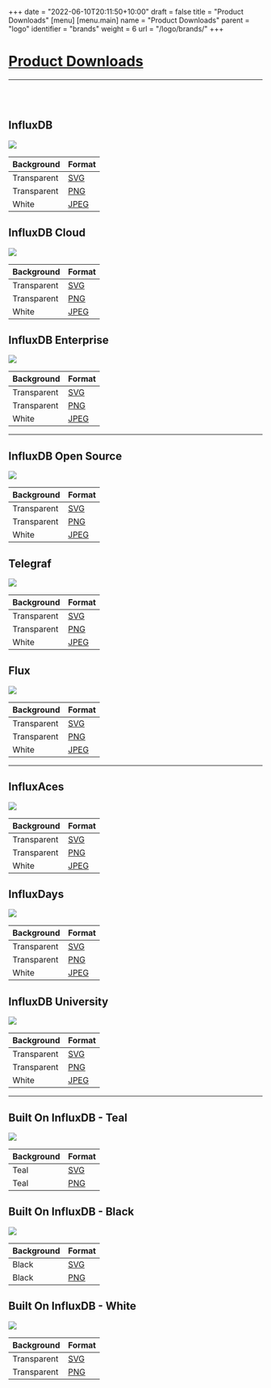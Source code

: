 +++
date = "2022-06-10T20:11:50+10:00"
draft = false
title = "Product Downloads"
[menu]
  [menu.main]
    name = "Product Downloads"
    parent = "logo"
    identifier = "brands"
    weight = 6
    url = "/logo/brands/"
+++

<div class="row text-left">
    <div class="col-xs-12">
      <div class="page-header">
        <a class="page-header--anchor" id="title"></a>
        <a href="#title">
          <h1>Product Downloads</h1>
        </a>
      </div>
    </div>
    <div class="col-xs-12">
      <hr class="dark" />
    </div>
<div class="row longform">
    <div class="col-xs-12">
      <br/>
      <br/>
    </div>
    <div class="col-md-4">
      <div class="panel panel-default">
        <div class="panel-heading">
          <h2 class="panel-title">InfluxDB</h2>
        </div>
        <div class="panel-body">
          <img src="/img/downloads/influxdb.svg" class="downloads--thumb brand-logo" />
        </div>
        <table class="table v-center">
          <thead>
            <tr>
              <th>Background</th>
              <th>Format</th>
            </tr>
          </thead>
          <tbody>
            <tr>
              <td><span class="downloads--swatch transparent"></span> Transparent</td>
              <td><a href="/img/downloads/influxdb.svg" target="blank">SVG</a></td>
            </tr>
            <tr>
              <td><span class="downloads--swatch transparent"></span> Transparent</td>
              <td><a href="/img/downloads/influxdb.png" target="blank">PNG</a></td>
            </tr>
            <tr>
              <td><span class="downloads--swatch white"></span> White</td>
              <td><a href="/img/downloads/influxdb.jpg" target="blank">JPEG</a></td>
            </tr>
          </tbody>
        </table>
      </div>
    </div>
    <div class="col-md-4">
      <div class="panel panel-default">
        <div class="panel-heading">
          <h2 class="panel-title">InfluxDB Cloud</h2>
        </div>
        <div class="panel-body">
          <img src="/img/downloads/db-cloud.svg" class="downloads--thumb brand-logo" />
        </div>
        <table class="table v-center">
          <thead>
            <tr>
              <th>Background</th>
              <th>Format</th>
            </tr>
          </thead>
          <tbody>
            <tr>
              <td><span class="downloads--swatch transparent"></span> Transparent</td>
              <td><a href="/img/downloads/db-cloud.svg" target="blank">SVG</a></td>
            </tr>
            <tr>
              <td><span class="downloads--swatch transparent"></span> Transparent</td>
              <td><a href="/img/downloads/db-cloud.png" target="blank">PNG</a></td>
            </tr>
            <tr>
              <td><span class="downloads--swatch white"></span> White</td>
              <td><a href="/img/downloads/db-cloud.jpg" target="blank">JPEG</a></td>
            </tr>
          </tbody>
        </table>
      </div>
    </div>
    <div class="col-md-4">
      <div class="panel panel-default">
        <div class="panel-heading">
          <h2 class="panel-title">InfluxDB Enterprise</h2>
        </div>
        <div class="panel-body">
          <img src="/img/downloads/db-enterprise.svg" class="downloads--thumb brand-logo" />
        </div>
         <table class="table v-center">
          <thead>
            <tr>
              <th>Background</th>
              <th>Format</th>
            </tr>
          </thead>
          <tbody>
            <tr>
              <td><span class="downloads--swatch transparent"></span> Transparent</td>
              <td><a href="/img/downloads/db-enterprise.svg" target="blank">SVG</a></td>
            </tr>
            <tr>
              <td><span class="downloads--swatch transparent"></span> Transparent</td>
              <td><a href="/img/downloads/db-enterprise.png" target="blank">PNG</a></td>
            </tr>
            <tr>
              <td><span class="downloads--swatch white"></span> White</td>
              <td><a href="/img/downloads/db-enterprise.jpg" target="blank">JPEG</a></td>
            </tr>
          </tbody>
        </table>
      </div>
    </div>
  </div>
  <div class="row longform">
    <div class="col-xs-12">
      <hr class="dark" />
    </div>
  </div>
    <div class="row longform">
    <div class="col-xs-12">
    </div>
    <div class="col-md-4">
      <div class="panel panel-default">
        <div class="panel-heading">
          <h2 class="panel-title">InfluxDB Open Source</h2>
        </div>
        <div class="panel-body">
          <img src="/img/downloads/db-open-source.svg" class="downloads--thumb brand-logo" />
        </div>
        <table class="table v-center">
          <thead>
            <tr>
              <th>Background</th>
              <th>Format</th>
            </tr>
          </thead>
          <tbody>
            <tr>
              <td><span class="downloads--swatch transparent"></span> Transparent</td>
              <td><a href="/img/downloads/db-open-source.svg" target="blank">SVG</a></td>
            </tr>
            <tr>
              <td><span class="downloads--swatch transparent"></span> Transparent</td>
              <td><a href="/img/downloads/db-open-source.png" target="blank">PNG</a></td>
            </tr>
            <tr>
              <td><span class="downloads--swatch white"></span> White</td>
              <td><a href="/img/downloads/db-open-source.jpg" target="blank">JPEG</a></td>
            </tr>
          </tbody>
        </table>
      </div>
    </div>
    <div class="col-md-4">
      <div class="panel panel-default">
        <div class="panel-heading">
          <h2 class="panel-title">Telegraf</h2>
        </div>
        <div class="panel-body">
          <img src="/img/downloads/telegraf.svg" class="downloads--thumb brand-logo" />
        </div>
        <table class="table v-center">
          <thead>
            <tr>
              <th>Background</th>
              <th>Format</th>
            </tr>
          </thead>
          <tbody>
            <tr>
              <td><span class="downloads--swatch transparent"></span> Transparent</td>
              <td><a href="/img/downloads/telegraf.svg" target="blank">SVG</a></td>
            </tr>
            <tr>
              <td><span class="downloads--swatch transparent"></span> Transparent</td>
              <td><a href="/img/downloads/telegraf.png" target="blank">PNG</a></td>
            </tr>
            <tr>
              <td><span class="downloads--swatch white"></span> White</td>
              <td><a href="/img/downloads/telegraf.jpg" target="blank">JPEG</a></td>
            </tr>
          </tbody>
        </table>
      </div>
    </div>
    <div class="col-md-4">
      <div class="panel panel-default">
        <div class="panel-heading">
          <h2 class="panel-title">Flux</h2>
        </div>
        <div class="panel-body">
          <img src="/img/downloads/flux.svg" class="downloads--thumb brand-logo" />
        </div>
               <table class="table v-center">
          <thead>
            <tr>
              <th>Background</th>
              <th>Format</th>
            </tr>
          </thead>
          <tbody>
            <tr>
              <td><span class="downloads--swatch transparent"></span> Transparent</td>
              <td><a href="/img/downloads/flux.svg" target="blank">SVG</a></td>
            </tr>
            <tr>
              <td><span class="downloads--swatch transparent"></span> Transparent</td>
              <td><a href="/img/downloads/flux.png" target="blank">PNG</a></td>
            </tr>
            <tr>
              <td><span class="downloads--swatch white"></span> White</td>
              <td><a href="/img/downloads/flux.jpg" target="blank">JPEG</a></td>
            </tr>
          </tbody>
        </table>
      </div>
    </div>
  </div>
  <div class="row longform">
    <div class="col-xs-12">
      <hr class="dark" />
    </div>
  </div>
    <div class="row longform">
    <div class="col-xs-12">
    </div>
    <div class="col-md-4">
      <div class="panel panel-default">
        <div class="panel-heading">
          <h2 class="panel-title">InfluxAces</h2>
        </div>
        <div class="panel-body">
          <img src="/img/downloads/flux-aces.svg" class="downloads--thumb brand-logo" />
        </div>
        <table class="table v-center">
          <thead>
            <tr>
              <th>Background</th>
              <th>Format</th>
            </tr>
          </thead>
          <tbody>
            <tr>
              <td><span class="downloads--swatch transparent"></span> Transparent</td>
              <td><a href="/img/downloads/flux-aces.svg" target="blank">SVG</a></td>
            </tr>
            <tr>
              <td><span class="downloads--swatch transparent"></span> Transparent</td>
              <td><a href="/img/downloads/flux-aces.png" target="blank">PNG</a></td>
            </tr>
            <tr>
              <td><span class="downloads--swatch white"></span> White</td>
              <td><a href="/img/downloads/flux-aces.jpg" target="blank">JPEG</a></td>
            </tr>
          </tbody>
        </table>
      </div>
    </div>
    <div class="col-md-4">
      <div class="panel panel-default">
        <div class="panel-heading">
          <h2 class="panel-title">InfluxDays</h2>
        </div>
        <div class="panel-body">
          <img src="/img/downloads/influxdays.svg" class="downloads--thumb brand-logo" />
        </div>
        <table class="table v-center">
          <thead>
            <tr>
              <th>Background</th>
              <th>Format</th>
            </tr>
          </thead>
          <tbody>
            <tr>
              <td><span class="downloads--swatch transparent"></span> Transparent</td>
              <td><a href="/img/downloads/influxdays.svg" target="blank">SVG</a></td>
            </tr>
            <tr>
              <td><span class="downloads--swatch transparent"></span> Transparent</td>
              <td><a href="/img/downloads/influxdays.png" target="blank">PNG</a></td>
            </tr>
            <tr>
              <td><span class="downloads--swatch white"></span> White</td>
              <td><a href="/img/downloads/influxdays.jpg" target="blank">JPEG</a></td>
            </tr>
          </tbody>
        </table>
      </div>
    </div>
    <div class="col-md-4">
      <div class="panel panel-default">
        <div class="panel-heading">
          <h2 class="panel-title">InfluxDB University</h2>
        </div>
        <div class="panel-body">
          <img src="/img/downloads/influxdbu.svg" class="downloads--thumb brand-logo" />
        </div>
               <table class="table v-center">
          <thead>
            <tr>
              <th>Background</th>
              <th>Format</th>
            </tr>
          </thead>
          <tbody>
            <tr>
              <td><span class="downloads--swatch transparent"></span> Transparent</td>
              <td><a href="/img/downloads/influxdbu.svg" target="blank">SVG</a></td>
            </tr>
            <tr>
              <td><span class="downloads--swatch transparent"></span> Transparent</td>
              <td><a href="/img/downloads/influxdbu.png" target="blank">PNG</a></td>
            </tr>
            <tr>
              <td><span class="downloads--swatch white"></span> White</td>
              <td><a href="/img/downloads/influxdbu.jpg" target="blank">JPEG</a></td>
            </tr>
          </tbody>
        </table>
      </div>
    </div>
  </div>
    <div class="row longform">
        <div class="col-xs-12">
            <hr class="dark" />
        </div>
    </div>
    <div class="row longform">
    <div class="col-xs-12">
    </div>
    <div class="col-md-4">
      <div class="panel panel-default">
        <div class="panel-heading">
          <h2 class="panel-title">Built On InfluxDB - Teal</h2>
        </div>
            <div class="panel-body">
                <img src="/img/downloads/built-on-influxdb-teal.svg" class="img-block" />
            </div>
        <table class="table v-center">
          <thead>
            <tr>
              <th>Background</th>
              <th>Format</th>
            </tr>
          </thead>
          <tbody>
            <tr>
              <td><span class="downloads--swatch teal"></span> Teal</td>
              <td><a href="/img/downloads/built-on-influxdb-teal.svg" target="blank">SVG</a></td>
            </tr>
            <tr>
              <td><span class="downloads--swatch teal"></span> Teal</td>
              <td><a href="/img/downloads/built-on-influxdb-teal.png" target="blank">PNG</a></td>
            </tr>
          </tbody>
        </table>
      </div>
    </div>
    <div class="col-md-4">
      <div class="panel panel-default">
        <div class="panel-heading">
          <h2 class="panel-title">Built On InfluxDB - Black</h2>
        </div>
        <div class="panel-body">
            <img src="/img/downloads/built-on-influxdb-black.svg" class="img-block" />
        </div>
        <table class="table v-center">
          <thead>
            <tr>
              <th>Background</th>
              <th>Format</th>
            </tr>
          </thead>
          <tbody>
            <tr>
              <td><span class="downloads--swatch black"></span> Black</td>
              <td><a href="/img/downloads/built-on-influxdb-black.svg" target="blank">SVG</a></td>
            </tr>
            <tr>
              <td><span class="downloads--swatch black"></span> Black</td>
              <td><a href="/img/downloads/built-on-influxdb-black.png" target="blank">PNG</a></td>
            </tr>
          </tbody>
        </table>
      </div>
    </div>
    <div class="col-md-4">
      <div class="panel panel-default">
        <div class="panel-heading">
          <h2 class="panel-title">Built On InfluxDB - White</h2>
        </div>
        <div class="panel-body">
           <img src="/img/downloads/built-on-influxdb-white.svg" class="img-block" />
        </div>
               <table class="table v-center">
          <thead>
            <tr>
              <th>Background</th>
              <th>Format</th>
            </tr>
          </thead>
          <tbody>
            <tr>
              <td><span class="downloads--swatch transparent"></span> Transparent</td>
              <td><a href="/img/downloads/built-on-influxdb-white.svg" target="blank">SVG</a></td>
            </tr>
            <tr>
              <td><span class="downloads--swatch transparent"></span> Transparent</td>
              <td><a href="/img/downloads/built-on-influxdb-white.png" target="blank">PNG</a></td>
            </tr>
          </tbody>
        </table>
      </div>
    </div> 
</div>
</div>